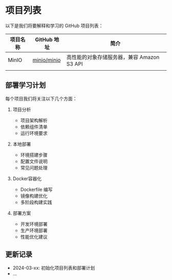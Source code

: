 # 项目列表

以下是我们将要解释和学习的 GitHub 项目列表：

| 项目名称 | GitHub 地址 | 简介 |
|---------|------------|------|
| MinIO | [minio/minio](https://github.com/minio/minio) | 高性能的对象存储服务器，兼容 Amazon S3 API |
|         |            |      |

## 部署学习计划

每个项目我们将关注以下几个方面：
1. 项目分析
   - 项目架构解析
   - 依赖组件清单
   - 运行环境要求

2. 本地部署
   - 环境搭建步骤
   - 配置文件说明
   - 常见问题处理

3. Docker容器化
   - Dockerfile 编写
   - 镜像构建优化
   - 多阶段构建实践

4. 部署方案
   - 开发环境部署
   - 生产环境部署
   - 性能优化建议

## 更新记录

- 2024-03-xx: 初始化项目列表和部署计划
- ... 